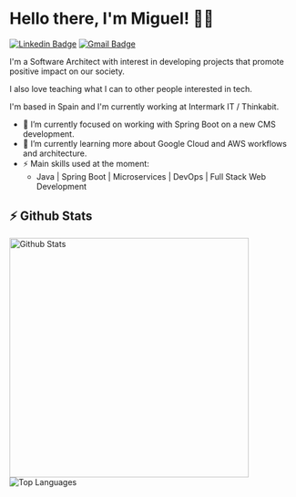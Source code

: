 # Hello there, I'm Miguel! 👋🏽

[![Linkedin Badge](https://img.shields.io/badge/-mavilaf-blue?style=flat-square&logo=Linkedin&logoColor=white&link=https://www.linkedin.com/in/mavilaf/)](https://www.linkedin.com/in/mavilaf/)
[![Gmail Badge](https://img.shields.io/badge/-miguelangelvilaf@gmail.com-c14438?style=flat-square&logo=Gmail&logoColor=white&link=mailto:miguelangelvilaf@gmail.com)](mailto:miguelangelvilaf@gmail.com)

I'm a Software Architect with interest in developing projects that promote positive impact on our society.

I also love teaching what I can to other people interested in tech.

I'm based in Spain and I'm currently working at Intermark IT / Thinkabit.

- 🔭 I’m currently focused on working with Spring Boot on a new CMS development.
- 🌱 I’m currently learning more about Google Cloud and AWS workflows and architecture.
- ⚡ Main skills used at the moment:
  - Java | Spring Boot | Microservices | DevOps | Full Stack Web Development

## ⚡ Github Stats
<p align="justify">
  <a href="https://github.com/miguelangelvilaf/github-readme-stats">
    <img width="420" align="left" alt="Github Stats" src="https://github-readme-stats.vercel.app/api?username=miguelangelvilaf&count_private=true&show_icons=true&theme=buefy&hide_border=true" />
  </a>
  <a href="https://github.com/miguelangelvilaf/github-readme-stats">
    <img align="left" alt="Top Languages" src="https://github-readme-stats.vercel.app/api/top-langs/?username=miguelangelvilaf&layout=compact&langs_count=6&theme=buefy&hide_border=true" />
  </a>
</p>

